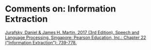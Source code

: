 # Comments on: Information Extraction
[Jurafsky, Daniel & James H. Martin.  2017 (3rd Edition).  Speech and Language Processing.  Singapore: Pearson Education, Inc.: Chapter 22 (“Information Extraction”): 739-778.](('http://web.stanford.edu/~jurafsky/slp3/21.pdf',))